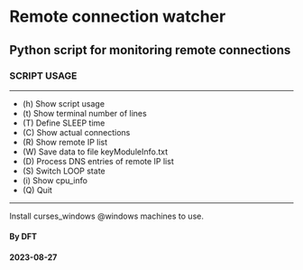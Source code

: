 # Remote connection watcher
## Python script for monitoring remote connections

### SCRIPT USAGE
----
* (h) Show script usage
* (t) Show terminal number of lines
* (T) Define SLEEP time
* (C) Show actual connections
* (R) Show remote IP list
* (W) Save data to file keyModuleInfo.txt
* (D) Process DNS entries of remote IP list
* (S) Switch LOOP state
* (i) Show cpu_info
* (Q) Quit

----

Install curses_windows @windows machines to use.

#### By DFT
#### 2023-08-27

